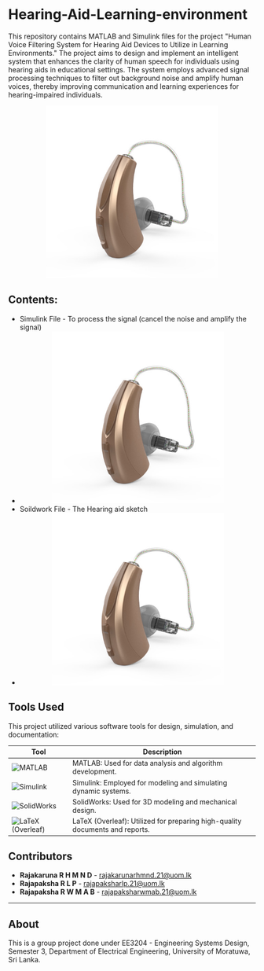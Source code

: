 # Hearing-Aid-Learning-environment

This repository contains MATLAB and Simulink files for the project "Human Voice Filtering System for Hearing Aid Devices to Utilize in Learning Environments." The project aims to design and implement an intelligent system that enhances the clarity of human speech for individuals using hearing aids in educational settings. The system employs advanced signal processing techniques to filter out background noise and amplify human voices, thereby improving communication and learning experiences for hearing-impaired individuals.

<div align="center">
  <img src="Hearing%20Aid.jpg" alt="Hearing Aid" width="350"/>
</div>

## Contents:
<ul>
  <li>Simulink File - To process the signal (cancel the noise and amplify the signal)</li>
  <li><div align="center">
  <img src="Hearing%20Aid.jpg" alt="Hearing Aid" width="350"/>
</div>
</li>
  <li>Soildwork File - The Hearing aid sketch </li>
  <li><div align="center">
  <img src="Hearing%20Aid.jpg" alt="Hearing Aid" width="350"/>
</div>
</li>
</ul>

## Tools Used

This project utilized various software tools for design, simulation, and documentation:

| Tool       | Description                                             |
|------------|---------------------------------------------------------|
| <img src="https://upload.wikimedia.org/wikipedia/commons/thumb/2/21/Matlab_Logo.png/640px-Matlab_Logo.png" alt="MATLAB" width="80"/> | MATLAB: Used for data analysis and algorithm development. |
| <img src="https://upload.wikimedia.org/wikipedia/commons/3/36/Simulink_Logo_%28non-wordmark%29.png" alt="Simulink" width="80"/> | Simulink: Employed for modeling and simulating dynamic systems. |
| <img src="https://banner2.cleanpng.com/20180425/kqw/kisspng-computer-icons-solidworks-e-5ae0fa43334702.1540505415246935712101.jpg" alt="SolidWorks" width="80"/> | SolidWorks: Used for 3D modeling and mechanical design. |
| <img src="https://images.ctfassets.net/nrgyaltdicpt/1J4QC1FAdsyTZ4bCzHB84N/d5cb0409b631854bfacf81a7dd2189fc/overleaf-logo-primary.png" alt="LaTeX (Overleaf)" width="80"/> | LaTeX (Overleaf): Utilized for preparing high-quality documents and reports. |


## Contributors
- **Rajakaruna R H M N D** - [rajakarunarhmnd.21@uom.lk](mailto:rajakarunarhmnd.21@uom.lk)
- **Rajapaksha R L P** - [rajapaksharlp.21@uom.lk](mailto:rajapaksharlp.21@uom.lk)
- **Rajapaksha R W M A B** - [rajapaksharwmab.21@uom.lk](mailto:rajapaksharwmab.21@uom.lk)
---

## About

This is a group project done under EE3204 - Engineering Systems Design, Semester 3, Department of Electrical Engineering, University of Moratuwa, Sri Lanka.
